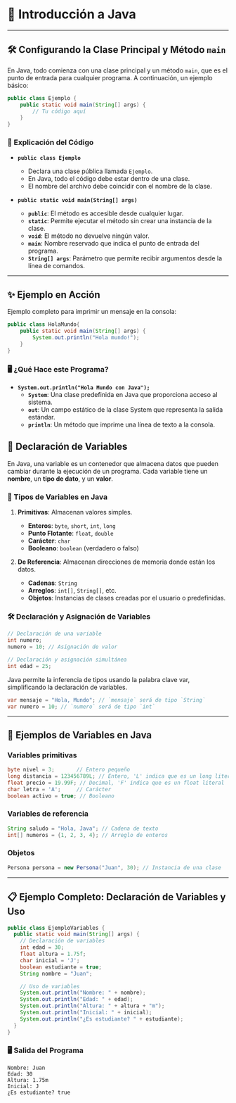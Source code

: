 # 🚀 Introducción a Java

---

## 🛠️ Configurando la Clase Principal y Método `main`

En Java, todo comienza con una clase principal y un método `main`, que es el punto de entrada para cualquier programa. A continuación, un ejemplo básico:

```java
public class Ejemplo {
    public static void main(String[] args) {
        // Tu código aquí
    }
}
```

### 📌 Explicación del Código

* **`public class Ejemplo`**
  * Declara una clase pública llamada `Ejemplo`.
  * En Java, todo el código debe estar dentro de una clase.
  * El nombre del archivo debe coincidir con el nombre de la clase.

* **`public static void main(String[] args)`**
  * **`public`**: El método es accesible desde cualquier lugar.
  * **`static`**: Permite ejecutar el método sin crear una instancia de la clase.
  * **`void`**: El método no devuelve ningún valor.
  * **`main`**: Nombre reservado que indica el punto de entrada del programa.
  * **`String[] args`**: Parámetro que permite recibir argumentos desde la línea de comandos.

---

## ✨ Ejemplo en Acción

Ejemplo completo para imprimir un mensaje en la consola:

```java
public class HolaMundo{
    public static void main(String[] args) {
        System.out.println("Hola mundo!");
    }
}
```

### 🖥️ ¿Qué Hace este Programa?

* **`System.out.println("Hola Mundo con Java");`**
    * **`System`**: Una clase predefinida en Java que proporciona acceso al sistema.
    * **`out`**: Un campo estático de la clase System que representa la salida estándar.
    * **`println`**: Un método que imprime una línea de texto a la consola.


## 📝 Declaración de Variables

En Java, una variable es un contenedor que almacena datos que pueden cambiar durante la ejecución de un programa. Cada variable tiene un **nombre**, un **tipo de dato**, y un **valor**.


### 🔑 Tipos de Variables en Java

1. **Primitivas**: Almacenan valores simples.
      * **Enteros**: `byte`, `short`, `int`, `long`
      * **Punto Flotante**: `float`, `double`
      * **Carácter**: `char`
      * **Booleano**: `boolean` (verdadero o falso)


2. **De Referencia**: Almacenan direcciones de memoria donde están los datos.
      * **Cadenas**: `String`
      * **Arreglos**: `int[]`, `String[]`, etc.
      * **Objetos**: Instancias de clases creadas por el usuario o predefinidas.

### 🛠️ Declaración y Asignación de Variables

```java
// Declaración de una variable
int numero;
numero = 10; // Asignación de valor

// Declaración y asignación simultánea
int edad = 25;
```

Java permite la inferencia de tipos usando la palabra clave var, simplificando la
declaración de variables.

```java
var mensaje = "Hola, Mundo"; // `mensaje` será de tipo `String`
var numero = 10; // `numero` será de tipo `int`
```

---


## 🌟 Ejemplos de Variables en Java

### Variables primitivas
```java
byte nivel = 3;       // Entero pequeño
long distancia = 123456789L; // Entero, 'L' indica que es un long literal
float precio = 19.99F; // Decimal, 'F' indica que es un float literal
char letra = 'A';     // Carácter
boolean activo = true; // Booleano
```

### Variables de referencia
```java
String saludo = "Hola, Java"; // Cadena de texto
int[] numeros = {1, 2, 3, 4}; // Arreglo de enteros
```

### Objetos
```java
Persona persona = new Persona("Juan", 30); // Instancia de una clase
```


---


## 📋 Ejemplo Completo: Declaración de Variables y Uso

```java
public class EjemploVariables {
  public static void main(String[] args) {
    // Declaración de variables
    int edad = 30;
    float altura = 1.75f;
    char inicial = 'J';
    boolean estudiante = true;
    String nombre = "Juan";

    // Uso de variables
    System.out.println("Nombre: " + nombre);
    System.out.println("Edad: " + edad);
    System.out.println("Altura: " + altura + "m");
    System.out.println("Inicial: " + inicial);
    System.out.println("¿Es estudiante? " + estudiante);
  }
}
```

### 🖥️ Salida del Programa

```shell
Nombre: Juan
Edad: 30
Altura: 1.75m
Inicial: J
¿Es estudiante? true
```

